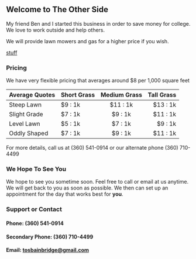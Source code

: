 ## Welcome to The Other Side

My friend Ben and I started this business in order to save money for college.  We love to work outside and help others.

We will provide lawn mowers and gas for a higher price if you wish.

[stuff](hello-world.html)

### Pricing

We have very flexible pricing that averages around $8 per 1,000 square feet

|Average Quotes|Short Grass|Medium Grass|Tall Grass|
|-----------------|:-------------|:---------------:|---------------:|
|Steep Lawn|$9 : 1k|$11 : 1k|$13 : 1k|
|Slight Grade|$7 : 1k|$9 : 1k|$11 : 1k|
|Level Lawn|$5 : 1k|$7 : 1k|$9 : 1k|
|Oddly Shaped|$7 : 1k|$9 : 1k|$11 : 1k|

For more details, call us at (360) 541-0914 or our alternate phone (360) 710-4499

### We Hope To See You

We hope to see you sometime soon.  Feel free to call or email at us anytime.  We will get back to you as soon as possible.  We then can set up an appointment for the day that works best for **you**.

### Support or Contact

#### Phone: (360) 541-0914
#### Secondary Phone: (360) 710-4499
#### Email: tosbainbridge@gmail.com
